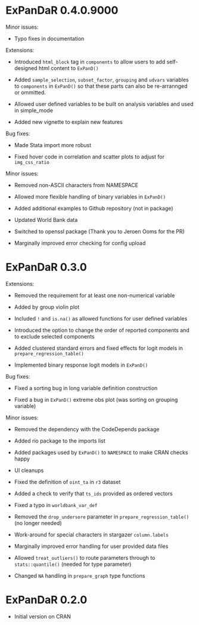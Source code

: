 # ExPanDaR 0.4.0.9000

Minor issues:

* Typo fixes in documentation

Extensions:

* Introduced `html_block` tag in `components` to allow users to add self-designed
html content to `ExPanD()`

* Added `sample_selection`, `subset_factor`, `grouping` and `udvars` variables 
to `components` in `ExPanD()` so that these parts can also be re-arrannged 
or ommitted.

* Allowed user defined variables to be built on analysis variables and used
in simple_mode

* Added new vignette to explain new features


Bug fixes:

* Made Stata import more robust

* Fixed hover code in correlation and scatter plots to adjust for `img_css_ratio`


Minor issues:

* Removed non-ASCII characters from NAMESPACE

* Allowed more flexible handling of binary variables in `ExPanD()`

* Added additional examples to Github repository (not in package)

* Updated World Bank data

* Switched to openssl package (Thank you to Jeroen Ooms for the PR)

* Marginally improved error checking for config upload


# ExPanDaR 0.3.0

Extensions:

* Removed the requirement for at least one non-numerical variable

* Added by group violin plot

* Included `!` and `is.na()` as allowed functions for user defined variables

* Introduced the option to change the order of reported components and to exclude selected components

* Added clustered standard errors and fixed effects for logit models in `prepare_regression_table()`

* Implemented binary response logit models in `ExPanD()`


Bug fixes:

* Fixed a sorting bug in long variable definition construction

* Fixed a bug in `ExPanD()` extreme obs plot (was sorting on grouping variable)


Minor issues:

* Removed the dependency with the CodeDepends package

* Added rio package to the imports list

* Added packages used by `ExPanD()` to `NAMESPACE` to make CRAN checks happy

* UI cleanups

* Fixed the definition of `oint_ta` in `r3` dataset

* Added a check to verify that `ts_ids` provided as ordered vectors 

* Fixed a typo in `worldbank_var_def`

* Removed the `drop_undersore` parameter in `prepare_regression_table()` (no longer needed)

* Work-around for special characters in stargazer `column.labels`

* Marginally improved error handling for user provided data files

* Allowed `treat_outliers()` to route parameters through to `stats::quantile()` (needed for type parameter)

* Changed `NA` handling in `prepare_graph` type functions


# ExPanDaR 0.2.0

* Initial version on CRAN


